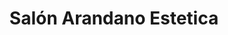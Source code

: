 ---
title: "Salón Arandano Estetica"
url: /san-juan-de-tibas/salon-arandano-estetica/
shop: Friseur
---
